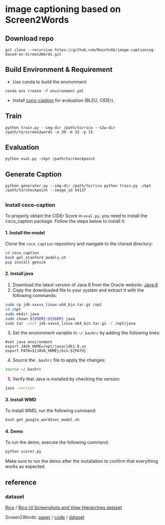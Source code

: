 # image captioning based on Screen2Words

## Download repo
```
git clone --recursive https://github.com/RainYuGG/image-captioning-based-on-Screen2Words.git
```

## Build Environment & Requirement

* Use conda to build the environment
```
conda env create -f environment.yml
```

* Install [coco-caption](#install-coco-caption) for evaluation (BLEU, CIDEr).


## Train

```
python train.py --img-dir /path/to/rico --s2w-dir /path/to/screen2words -e 30 -b 32 -p 15
```

## Evaluation

```
python eval.py -ckpt /path/to/checkpoint
```

## Generate Caption

```
python generater.py --img-dir /path/to/rico python train.py -ckpt /path/to/checkpoint --image_id 54137
```

##

### Install coco-caption
To properly obtain the CIDEr Score in `eval.py`, you need to install the coco_caption package. Follow the steps below to install it:

#### 1. Install the model
Clone the `coco_caption` repository and navigate to the cloned directory:
```bash 
cd coco_caption
bash get_stanford_models.sh
pip install gensim
```

#### 2. Install java
1. Download the latest version of Java 8 from the Oracle website: [Java 8](https://www.oracle.com/java/technologies/downloads/#java8)
2. Copy the downloaded file to your system and extract it with the following commands:
```bash
sudo cp jdk-xxxxx_linux-x64_bin.tar.gz /opt
cd /opt
sudo mkdir java
sudo chown ${USER}:${USER} java
sudo tar -zxvf jdk-xxxxx_linux-x64_bin.tar.gz -C /opt/java
```
3. Set the environment variable in `~/.bashrc` by adding the following lines:
```
#set java environment
export JAVA_HOME=/opt/java/jdk1.8.xx
export PATH=${JAVA_HOME}/bin:${PATH}
```
4. Source the `.bashrc` file to apply the changes:
```bash
source ~/.bashrc
```

5. Verify that Java is installed by checking the version:

```bash
java -version
```

#### 3. Install WMD
To install WMD, run the following command:
```bash
bash get_google_word2vec_model.sh
```

#### 4. Demo
To run the demo, execute the following command:
```bash
python scorer.py
```
Make sure to run the demo after the installation to confirm that everything works as expected.


## reference

### dataset

[Rico](https://interactionmining.org/rico) / [Rico UI Screenshots and View Hierarchies dataset](https://storage.googleapis.com/crowdstf-rico-uiuc-4540/rico_dataset_v0.1/unique_uis.tar.gz)

Screen2Words: [paper](https://arxiv.org/abs/2108.03353) / [code](https://github.com/google-research/google-research/tree/master/screen2words) / [dataset](https://github.com/google-research-datasets/screen2words)
